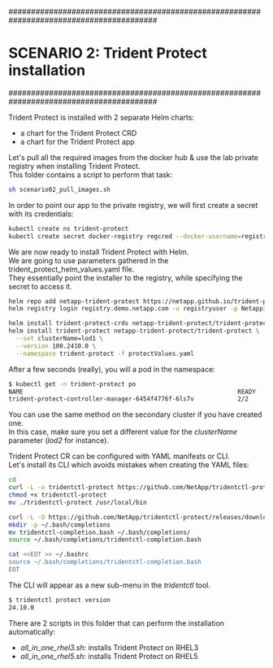 #########################################################################################
# SCENARIO 2: Trident Protect installation
#########################################################################################

Trident Protect is installed with 2 separate Helm charts:  
- a chart for the Trident Protect CRD  
- a chart for the Trident Protect app  

Let's pull all the required images from the docker hub & use the lab private registry when installing Trident Protect.  
This folder contains a script to perform that task:  
```bash
sh scenario02_pull_images.sh 
```

In order to point our app to the private registry, we will first create a secret with its credentials:  
```bash
kubectl create ns trident-protect
kubectl create secret docker-registry regcred --docker-username=registryuser --docker-password=Netapp1! -n trident-protect --docker-server=registry.demo.netapp.com
```
We are now ready to install Trident Protect with Helm.  
We are going to use parameters gathered in the trident_protect_helm_values.yaml file.  
They essentially point the installer to the registry, while specifying the secret to access it.  
```bash
helm repo add netapp-trident-protect https://netapp.github.io/trident-protect-helm-chart/
helm registry login registry.demo.netapp.com -u registryuser -p Netapp1!

helm install trident-protect-crds netapp-trident-protect/trident-protect-crds --version 100.2410.0 --namespace trident-protect
helm install trident-protect netapp-trident-protect/trident-protect \
  --set clusterName=lod1 \
  --version 100.2410.0 \
  --namespace trident-protect -f protectValues.yaml
```
After a few seconds (really), you will a pod in the namespace:  
```bash
$ kubectl get -n trident-protect po
NAME                                                           READY   STATUS    RESTARTS   AGE
trident-protect-controller-manager-6454f4776f-6ls7v            2/2     Running   0          1h
```
You can use the same method on the secondary cluster if you have created one.  
In this case, make sure you set a different value for the _clusterName_ parameter (_lod2_ for instance).  


Trident Protect CR can be configured with YAML manifests or CLI.  
Let's install its CLI which avoids mistakes when creating the YAML files:  
```bash
cd
curl -L -o tridentctl-protect https://github.com/NetApp/tridentctl-protect/releases/download/24.10.0/tridentctl-protect-linux-amd64
chmod +x tridentctl-protect
mv ./tridentctl-protect /usr/local/bin

curl -L -O https://github.com/NetApp/tridentctl-protect/releases/download/24.10.0/tridentctl-completion.bash
mkdir -p ~/.bash/completions
mv tridentctl-completion.bash ~/.bash/completions/
source ~/.bash/completions/tridentctl-completion.bash

cat <<EOT >> ~/.bashrc
source ~/.bash/completions/tridentctl-completion.bash
EOT
```

The CLI will appear as a new sub-menu in the _tridentctl_ tool.  
```bash
$ tridentctl protect version
24.10.0
```

There are 2 scripts in this folder that can perform the installation automatically:  
- _all_in_one_rhel3.sh_: installs Trident Protect on RHEL3  
- _all_in_one_rhel5.sh_: installs Trident Protect on RHEL5